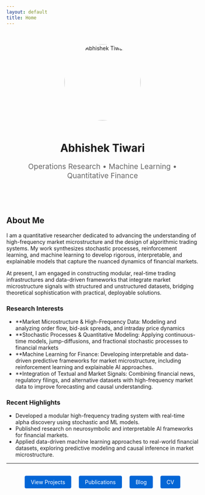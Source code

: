 ```yaml
---
layout: default
title: Home
---
```


<div class="hero-section" style="text-align: center; padding: 2rem 0;">
  <img src="/assets/profile.jpg" alt="Abhishek Tiwari" style="border-radius: 50%; width: 200px; height: 200px; object-fit: cover; margin-bottom: 1rem;">
  <h1>Abhishek Tiwari</h1>
  <p style="font-size: 1.2rem; color: #666; margin-bottom: 2rem;">Operations Research • Machine Learning • Quantitative Finance</p>
</div>

## About Me

I am a quantitative researcher dedicated to advancing the understanding of high-frequency market microstructure and the design of algorithmic trading systems. My work synthesizes stochastic processes, reinforcement learning, and machine learning to develop rigorous, interpretable, and explainable models that capture the nuanced dynamics of financial markets.

At present, I am engaged in constructing modular, real-time trading infrastructures and data-driven frameworks that integrate market microstructure signals with structured and unstructured datasets, bridging theoretical sophistication with practical, deployable solutions.

### Research Interests
- **Market Microstructure & High-Frequency Data: Modeling and analyzing order flow, bid-ask spreads, and intraday price dynamics
- **Stochastic Processes & Quantitative Modeling: Applying continuous-time models, jump-diffusions, and fractional stochastic processes to financial markets
- **Machine Learning for Finance: Developing interpretable and data-driven predictive frameworks for market microstructure, including reinforcement learning and explainable AI approaches.
- **Integration of Textual and Market Signals: Combining financial news, regulatory filings, and alternative datasets with high-frequency market data to improve forecasting and causal understanding.

### Recent Highlights
- Developed a modular high-frequency trading system with real-time alpha discovery using stochastic and ML models.
- Published research on neurosymbolic and interpretable AI frameworks for financial markets.
- Applied data-driven machine learning approaches to real-world financial datasets, exploring predictive modeling and causal inference in market microstructure.

---

<div style="text-align: center; margin: 2rem 0;">
  <a href="/projects/" class="btn">View Projects</a>
  <a href="/publications/" class="btn">Publications</a>
  <a href="/blog/" class="btn">Blog</a>
  <a href="/cv/" class="btn">CV</a>
</div>

<style>
.btn {
  display: inline-block;
  padding: 0.5rem 1rem;
  margin: 0 0.5rem;
  background: #0366d6;
  color: white;
  text-decoration: none;
  border-radius: 4px;
  transition: background 0.3s;
}
.btn:hover {
  background: #0256c7;
  color: white;
  text-decoration: none;
}
</style>